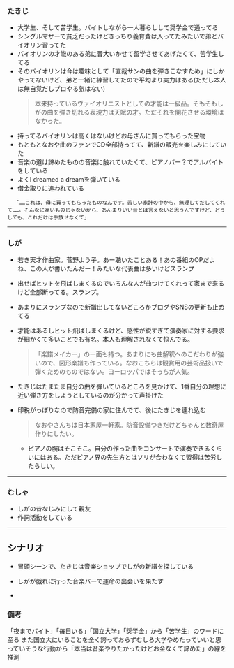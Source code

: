 ### たきじ
- 大学生、そして苦学生。バイトしながら一人暮らしして奨学金で通ってる
- シングルマザーで貧乏だったけどきっちり養育費は入ってたみたいで弟とバイオリン習ってた
- バイオリンの才能のある弟に音大いかせて留学させてあげたくて、苦学生してる
- そのバイオリンは今は趣味として「直哉サンの曲を弾きこなすため」にしかやってないけど、弟と一緒に練習してたので平均より実力はある(ただし本人は無自覚だしプロやる気はない)
  >本来持っているヴァイオリニストとしての才能は一級品。そもそもしがの曲を弾き切れる表現力は天賦の才。ただそれを開花させる環境はなかった。
- 持ってるバイオリンは高くはないけどお母さんに買ってもらった宝物
- もともとなおや曲のファンでCD全部持ってて、新譜の販売を楽しみにしていた
- 音楽の道は諦めたものの音楽に触れていたくて、ピアノバー？でアルバイトをしている
- よくI dreamed  a dreamを弾いている
- 借金取りに追われている

```
  「……これは、母に買ってもらったものなんです。苦しい家計の中から、無理してだしてくれて……。そんなに高いものじゃないから、あんまりいい音とは言えないと思うんですけど、どうしても、これだけは手放せなくて」
```


---
### しが

- 若き天才作曲家。菅野よう子。あー聴いたことある！あの番組のOPだよね、この人が書いたんだー！みたいな代表曲は多いけどスランプ
- 出せばヒットを飛ばしまくるのでいろんな人が曲つけてくれって家まで来るけど全部断ってる。スランプ。
- あまりにスランプなので新譜出してないどころかブログやSNSの更新も止めてる
- 才能はあるしヒット飛ばしまくるけど、感性が鋭すぎて演奏家に対する要求が細かくて多いことでも有名。本人も理解されなくて悩んでる。

  >「楽譜メイカー」の一面も持つ。あまりにも曲解釈へのこだわりが強いので、図形楽譜も作っている。なおこちらは観賞用の芸術品扱いで弾くためのものではない。ヨーロッパではそっちが人気。

- たきじはたまたま自分の曲を弾いているところを見かけて、1番自分の理想に近い弾き方をしようとしているのが分かって声掛けた
- 印税がっぽりなので防音完備の家に住んでて、後にたきじを連れ込む

  >なおやさんちは日本家屋一軒家。防音設備つきだけどちゃんと数奇屋作りにしたい。
  

  - ピアノの腕はそこそこ。自分の作った曲をコンサートで演奏できるくらいにはある。ただピアノ界の先生方とはソリが合わなくて習得は苦労したらしい。　

---
### むしゃ
- しがの昔なじみにして親友
- 作詞活動をしている

---

## シナリオ

- 冒頭シーンで、たきじは音楽ショップでしがの新譜を探している

- しがが戯れに行った音楽バーで運命の出会いを果たす

-


### 備考
「夜までバイト」「毎日いる」「国立大学」「奨学金」から「苦学生」のワードに至る
また国立大にいることを全く誇っておらずむしろ大学やめたっていいと思っていそうな行動から「本当は音楽やりたかったけどお金なくて諦めた」の線を推測